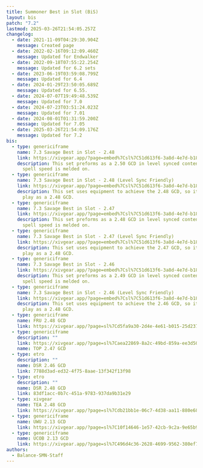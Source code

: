 ```yaml
---
title: Summoner Best in Slot (BiS)
layout: bis
patch: "7.2"
lastmod: 2025-03-26T21:54:05.257Z
changelog:
  - date: 2021-11-09T04:29:30.904Z
    message: Created page
  - date: 2022-02-16T09:12:09.460Z
    message: Updated for Endwalker
  - date: 2022-09-18T07:55:22.254Z
    message: Updated for 6.2 sets
  - date: 2023-06-19T03:59:08.799Z
    message: Updated for 6.4
  - date: 2024-01-29T23:50:05.689Z
    message: Updated for 6.55.
  - date: 2024-07-07T19:49:48.539Z
    message: Updated for 7.0
  - date: 2024-07-23T03:51:24.023Z
    message: Updated for 7.01
  - date: 2024-08-01T01:31:59.200Z
    message: Updated for 7.05
  - date: 2025-03-26T21:54:09.176Z
    message: Updated for 7.2
bis:
  - type: genericiframe
    name: 7.3 Savage Best in Slot - 2.48
    link: https://xivgear.app/?page=embed%7Csl%7C51d613f6-3a8d-4e7d-b18a-28884d254d17&onlySetIndex=0
    description: This set preforms as a 2.50 GCD in level synced content as the
      spell speed is melded on.
  - type: genericiframe
    name: 7.3 Savage Best in Slot - 2.48 (Level Sync Friendly)
    link: https://xivgear.app/?page=embed%7Csl%7C51d613f6-3a8d-4e7d-b18a-28884d254d17&onlySetIndex=1
    description: This set uses equipment to achieve the 2.48 GCD, so it will always
      play as a 2.48 GCD.
  - type: genericiframe
    name: 7.3 Savage Best in Slot - 2.47
    link: https://xivgear.app/?page=embed%7Csl%7C51d613f6-3a8d-4e7d-b18a-28884d254d17&onlySetIndex=3
    description: This set preforms as a 2.48 GCD in level synced content as the
      spell speed is melded on.
  - type: genericiframe
    name: 7.3 Savage Best in Slot - 2.47 (Level Sync Friendly)
    link: https://xivgear.app/?page=embed%7Csl%7C51d613f6-3a8d-4e7d-b18a-28884d254d17&onlySetIndex=4
    description: This set uses equipment to achieve the 2.47 GCD, so it will always
      play as a 2.48 GCD.
  - type: genericiframe
    name: 7.3 Savage Best in Slot - 2.46
    link: https://xivgear.app/?page=embed%7Csl%7C51d613f6-3a8d-4e7d-b18a-28884d254d17&onlySetIndex=6
    description: This set preforms as a 2.49 GCD in level synced content as the
      spell speed is melded on.
  - type: genericiframe
    name: 7.3 Savage Best in Slot - 2.46 (Level Sync Friendly)
    link: https://xivgear.app/?page=embed%7Csl%7C51d613f6-3a8d-4e7d-b18a-28884d254d17&onlySetIndex=7
    description: This set uses equipment to achieve the 2.46 GCD, so it will always
      play as a 2.48 GCD.
  - type: genericiframe
    name: FRU 2.48 GCD
    link: https://xivgear.app/?page=sl%7Cd5fa9a30-2d4e-4e61-b015-25d237a616f5&onlySetIndex=1
  - type: genericiframe
    description: ""
    link: https://xivgear.app/?page=sl%7Caea22869-8a2c-49bd-859a-ee3d50fa67c7&onlySetIndex=5
    name: TOP 2.47 GCD
  - type: etro
    description: ""
    name: DSR 2.46 GCD
    link: 7788d3ad-ed32-4f75-8aae-13f342f13f98
  - type: etro
    description: ""
    name: DSR 2.48 GCD
    link: 83df1acc-0b7c-451a-9783-937da9b31e29
  - type: xivgear
    name: TEA 2.48 GCD
    link: https://xivgear.app/?page=sl%7Cdb21bb1e-06c7-4d38-aa11-880e68ad168b&onlySetIndex=1
  - type: genericiframe
    name: UWU 2.13 GCD
    link: https://xivgear.app/?page=sl%7C10f14646-1e57-42cb-9c2a-9e65b97a4cd0&onlySetIndex=0
  - type: genericiframe
    name: UCOB 2.13 GCD
    link: https://xivgear.app/?page=sl%7C496d4c36-2628-4699-9562-380ef79b370b&onlySetIndex=0
authors:
  - Balance-SMN-Staff
---
```

